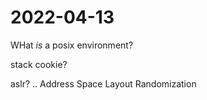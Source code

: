 # 2022-04-13

WHat *is* a posix environment?

stack cookie?

aslr?
    .. Address Space Layout Randomization
    
